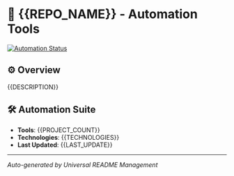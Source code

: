 # 🤖 {{REPO_NAME}} - Automation Tools

[![Automation Status](https://img.shields.io/badge/Automation-Active-red)](https://github.com/{{ORG_NAME}}/{{REPO_NAME}})

## ⚙️ Overview

{{DESCRIPTION}}

## 🛠️ Automation Suite
- **Tools**: {{PROJECT_COUNT}}
- **Technologies**: {{TECHNOLOGIES}}
- **Last Updated**: {{LAST_UPDATE}}

---

*Auto-generated by Universal README Management*